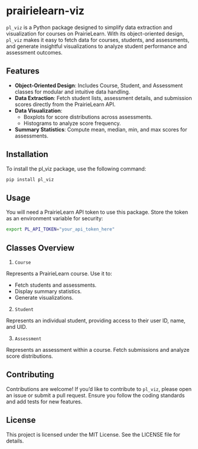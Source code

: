 # prairielearn-viz

`pl_viz` is a Python package designed to simplify data extraction and visualization for courses on PrairieLearn. With its object-oriented design, `pl_viz` makes it easy to fetch data for courses, students, and assessments, and generate insightful visualizations to analyze student performance and assessment outcomes.

## Features
- **Object-Oriented Design**: Includes Course, Student, and Assessment classes for modular and intuitive data handling.
- **Data Extraction**: Fetch student lists, assessment details, and submission scores directly from the PrairieLearn API.
- **Data Visualization**:
    - Boxplots for score distributions across assessments.
    - Histograms to analyze score frequency.
- **Summary Statistics**: Compute mean, median, min, and max scores for assessments.

## Installation

To install the pl_viz package, use the following command:

```python
pip install pl_viz
```

## Usage

You will need a PrairieLearn API token to use this package. Store the token as an environment variable for security:

```bash
export PL_API_TOKEN="your_api_token_here"
```

## Classes Overview

1. `Course`

Represents a PrairieLearn course. Use it to:

- Fetch students and assessments.
- Display summary statistics.
- Generate visualizations.

2. `Student`

Represents an individual student, providing access to their user ID, name, and UID.

3. `Assessment`

Represents an assessment within a course. Fetch submissions and analyze score distributions.

## Contributing

Contributions are welcome! If you’d like to contribute to `pl_viz`, please open an issue or submit a pull request. Ensure you follow the coding standards and add tests for new features.

## License

This project is licensed under the MIT License. See the LICENSE file for details.

